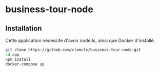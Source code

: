 # business-tour-node
## Installation 

Cette application nécessite d'avoir nodeJs, ainsi que Docker d'installé.
```bash
git clone https://github.com/clemclx/business-tour-node.git
cd app
npm install 
docker-compose up
```
